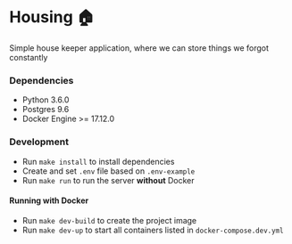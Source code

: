 # Housing :house:
Simple house keeper application, where we can store things we forgot constantly

### Dependencies
* Python 3.6.0
* Postgres 9.6
* Docker Engine >= 17.12.0

### Development
* Run `make install` to install dependencies
* Create and set `.env` file based on `.env-example`
* Run `make run` to run the server **without** Docker

#### Running with Docker
* Run `make dev-build` to create the project image
* Run `make dev-up` to start all containers listed in `docker-compose.dev.yml`
